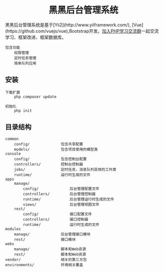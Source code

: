 <h1 align="center">黑黑后台管理系统</h1>
黑黑后台管理系统是基于[Yii2](http://www.yiiframework.com/), [Vue](https://github.com/vuejs/vue),Bootstrap开发。<a target="_blank" href="//shang.qq.com/wpa/qunwpa?idkey=e7736f58b122088b535e2dcdf722dc16145fe288ea732054487af661d8cc9f35">加入PHP学习交流群</a>一起交流学习、框架改进、框架数据库。

```
包含功能
    权限管理
    定时任务管理
    简单队列应用
```

安装
-------------------
```
下载扩展
    php composer update

初始化
    php init
```

目录结构
-------------------
```
common
    config/              包含共享配置
    models/              包含项目使用的模型类
console
    config/              包含控制台配置
    controllers/         控制台控制器
    jobs/                定时任务，消息队列具体的工作类
    runtime/             运行时生成的文件
apps
    manage/
        config/              后台管理配置文件
        controllers/         后台管理控制器
        runtime/             后台管理运行时生成的文件
        views/               后台管理视图文件
    rest/
        config/              接口配置文件
        controllers/         接口控制器
        runtime/             运行时生成的文件
modules
    manage/              后台管理接口模块
    rest/                接口模块
webs
    manage/              脚本和Web资源
    rest/                脚本和Web资源
vendor/                  相关的第三方包
environments/            环境相关覆盖
```
